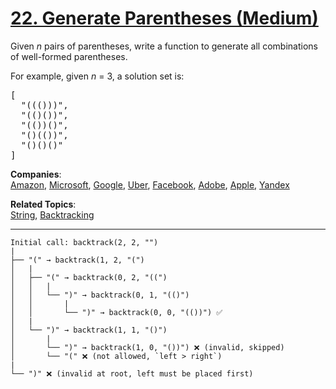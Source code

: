 # [22. Generate Parentheses (Medium)](https://leetcode.com/problems/generate-parentheses/)

<p>
Given <i>n</i> pairs of parentheses, write a function to generate all combinations of well-formed parentheses.
</p>

<p>
For example, given <i>n</i> = 3, a solution set is:
</p>
<pre>[
  "((()))",
  "(()())",
  "(())()",
  "()(())",
  "()()()"
]
</pre>

**Companies**:  
[Amazon](https://leetcode.com/company/amazon), [Microsoft](https://leetcode.com/company/microsoft), [Google](https://leetcode.com/company/google), [Uber](https://leetcode.com/company/uber), [Facebook](https://leetcode.com/company/facebook), [Adobe](https://leetcode.com/company/adobe), [Apple](https://leetcode.com/company/apple), [Yandex](https://leetcode.com/company/yandex)

**Related Topics**:  
[String](https://leetcode.com/tag/string/), [Backtracking](https://leetcode.com/tag/backtracking/)

---

```
Initial call: backtrack(2, 2, "")
|
├── "(" → backtrack(1, 2, "(")
│   |
│   ├── "(" → backtrack(0, 2, "((")
│   │   |
│   │   └── ")" → backtrack(0, 1, "(()")
│   │       |
│   │       └── ")" → backtrack(0, 0, "(())") ✅
│   |
│   └── ")" → backtrack(1, 1, "()")
│       |
│       └── ")" → backtrack(1, 0, "())") ❌ (invalid, skipped)
│       └── "(" ❌ (not allowed, `left > right`)
|
└── ")" ❌ (invalid at root, left must be placed first)
```
